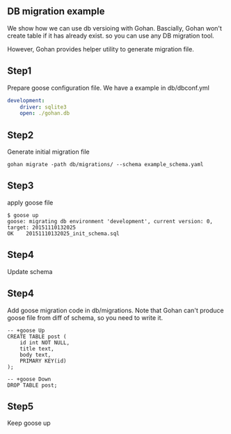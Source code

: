 DB migration example
---------------------

We show how we can use db versioing with Gohan.
Bascially, Gohan won't create table if it has already exist.
so you can use any DB migration tool.

However, Gohan provides helper utility to generate migration file.

Step1
-------

Prepare goose configuration file.
We have a example in db/dbconf.yml

``` yaml
development:
    driver: sqlite3
    open: ./gohan.db
```

Step2
--------

Generate initial migration file

``` shell
gohan migrate -path db/migrations/ --schema example_schema.yaml
```

Step3
--------

apply goose file

``` shell
$ goose up
goose: migrating db environment 'development', current version: 0, target: 20151110132025
OK    20151110132025_init_schema.sql

```

Step4
---------

Update schema


Step4
---------

Add goose migration code in db/migrations.
Note that Gohan can't produce goose file from diff of schema, so you need
 to write it.

```
-- +goose Up
CREATE TABLE post (
    id int NOT NULL,
    title text,
    body text,
    PRIMARY KEY(id)
);

-- +goose Down
DROP TABLE post;
```

Step5
----------

Keep goose up
